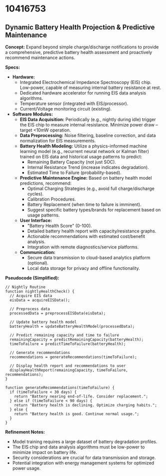 # 10416753

## Dynamic Battery Health Projection & Predictive Maintenance

**Concept:** Expand beyond simple charge/discharge notifications to provide a comprehensive, predictive battery health assessment and proactively recommend maintenance actions.

**Specs:**

*   **Hardware:**
    *   Integrated Electrochemical Impedance Spectroscopy (EIS) chip. Low-power, capable of measuring internal battery resistance at rest.
    *   Dedicated hardware accelerator for running EIS data analysis algorithms.
    *   Temperature sensor (integrated with EIS/processor).
    *   Current/Voltage monitoring circuit (existing).
*   **Software Modules:**
    *   **EIS Data Acquisition:** Periodically (e.g., nightly during idle) trigger the EIS chip to measure internal resistance. Minimize power draw – target <10mW operation.
    *   **Data Preprocessing:** Noise filtering, baseline correction, and data normalization for EIS measurements.
    *   **Battery Health Modeling:** Utilize a physics-informed machine learning model (e.g., recurrent neural network or Kalman filter) trained on EIS data and historical usage patterns to predict:
        *   Remaining Battery Capacity (not just SOC).
        *   Internal Resistance Trend (increase indicates degradation).
        *   Estimated Time to Failure (probability-based).
    *   **Predictive Maintenance Engine:** Based on battery health model predictions, recommend:
        *   Optimal Charging Strategies (e.g., avoid full charge/discharge cycles).
        *   Calibration Procedures.
        *   Battery Replacement (when time to failure is imminent).
        *   Suggest specific battery types/brands for replacement based on usage patterns.
    *   **User Interface:**
        *   "Battery Health Score" (0-100).
        *   Detailed battery health report with capacity/resistance graphs.
        *   Actionable recommendations with estimated cost/benefit analysis.
        *   Integration with remote diagnostics/service platforms.
    *   **Communication:**
        *   Secure data transmission to cloud-based analytics platform (optional).
        *   Local data storage for privacy and offline functionality.

**Pseudocode (Simplified):**

```
// Nightly Routine
function nightlyHealthCheck() {
  // Acquire EIS data
  eisData = acquireEISData();

  // Preprocess data
  processedData = preprocessEISData(eisData);

  // Update battery health model
  batteryHealth = updateBatteryHealthModel(processedData);

  // Predict remaining capacity and time to failure
  remainingCapacity = predictRemainingCapacity(batteryHealth);
  timeToFailure = predictTimeToFailure(batteryHealth);

  // Generate recommendations
  recommendations = generateRecommendations(timeToFailure);

  // Display health report and recommendations to user
  displayHealthReport(remainingCapacity, timeToFailure, recommendations);
}

function generateRecommendations(timeToFailure) {
  if (timeToFailure < 30 days) {
    return "Battery nearing end-of-life. Consider replacement.";
  } else if (timeToFailure < 90 days) {
    return "Battery health is declining. Optimize charging habits.";
  } else {
    return "Battery health is good. Continue normal usage.";
  }
}
```

**Refinement Notes:**

*   Model training requires a large dataset of battery degradation profiles.
*   The EIS chip and data analysis algorithms must be low-power to minimize impact on battery life.
*   Security considerations are crucial for data transmission and storage.
*   Potential integration with energy management systems for optimized power usage.